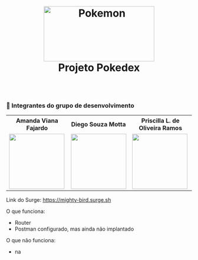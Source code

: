 <h1 align="center">
    <img width="300px" height="150px" alt="Pokemon" src="https://i.pinimg.com/originals/cc/8c/41/cc8c41abe304e1f7b30323bc0cd6d3e7.jpg" />
    <br>
    Projeto Pokedex
</h1>
<br/>
<br/>

### 🤝 Integrantes do grupo de desenvolvimento
<table>
  <tr>
    <th>Amanda Viana Fajardo</th>
        <th>Diego Souza Motta</th>
        <th>Priscilla L. de Oliveira Ramos</th>
  
  </tr>
  <tr>
    <td>
  <img width='150px' height='150px' src='https://ca.slack-edge.com/TLAVDH7C2-U02V1D72M0V-d62d7e8514a8-512' >
    </td>
        <td>
  <img width='150px' height='150px' src='https://ca.slack-edge.com/TLAVDH7C2-U02UXL7VALW-9bfb7dda36d4-512' >
    </td>
        <td>
  <img width='150px' height='150px' src='https://ca.slack-edge.com/TLAVDH7C2-U02V1D7HJ2Z-ac7df3a4cba3-512' >
    </td>
   
  </tr>
<table>


Link do Surge: 
https://mighty-bird.surge.sh

O que funciona:
- Router
- Postman configurado, mas ainda não implantado

O que não funciona: 
- na
